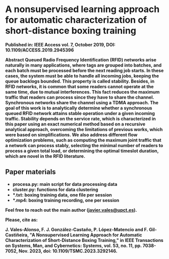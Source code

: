 # A nonsupervised learning approach for automatic characterization of short-distance boxing training

<p>
<b>Published in: IEEE Access vol. 7, October 2019, DOI: 10.1109/ACCESS.2019.2945396

<p>
<b> Abstract </b> 
<it>Queued Radio Frequency Identification (RFID) networks arise naturally in many applications, where tags are grouped into batches, and each batch must be processed before the next reading job starts. In these cases, the system must be able to handle all incoming jobs, keeping the queue backlogs bounded. This property is called stability. Besides, in RFID networks, it is common that some readers cannot operate at the same time, due to mutual interferences. This fact reduces the maximum traffic that readers can process since they have to share the channel. Synchronous networks share the channel using a TDMA approach. The goal of this work is to analytically determine whether a synchronous queued RFID network attains stable operation under a given incoming traffic. Stability depends on the service rate, which is characterized in this paper using an exact numerical method based on a recursive analytical approach, overcoming the limitations of previous works, which were based on simplifications. We also address different flow optimization problems, such as computing the maximum joint traffic that a network can process stably, selecting the minimal number of readers to process a given total load, or determining the optimal timeslot duration, which are novel in the RFID literature.</it>

  
## Paper materials
<ul>
  <li> <b>procesa.py</b>: main script for data processing data
  <li> <b>cluster.py</b>: functions for data clustering
  <li> <b>*.txt</b>: boxing training data, one file per session
  <li> <b>*.mp4</b>: boxing training recording, one per session 
</ul>

Feel free to reach out the main author (javier.vales@upct.es). 

Please, cite as: 

<it>J. Vales-Alonso, F. J. González-Castaño, P. López-Matencio and F. Gil-Castiñeira, </it><b>"A Nonsupervised Learning Approach for Automatic Characterization of Short-Distance Boxing Training,"</b> in IEEE Transactions on Systems, Man, and Cybernetics: Systems, vol. 53, no. 11, pp. 7038-7052, Nov. 2023, doi: 10.1109/TSMC.2023.3292146.
